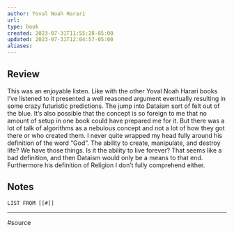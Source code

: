```yaml
---
author: Yoval Noah Harari
url: 
type: book
created: 2023-07-31T11:55:28-05:00
updated: 2023-07-31T12:04:57-05:00
aliases:
---
```

## Review
This was an enjoyable listen. Like with the other Yoval Noah Harari books I’ve listened to it presented a well reasoned argument eventually resulting in some crazy futuristic predictions. The jump into Dataism sort of felt out of the blue. It’s also possible that the concept is so foreign to me that no amount of setup in one book could have prepared me for it. But there was a lot of talk of algorithms as a nebulous concept and not a lot of how they got there or who created them. I never quite wrapped my head fully around his definition of the word “God”. The ability to create, manipulate, and destroy life? We have those things. Is it the ability to live forever? That seems like a bad definition, and then Dataism would only be a means to that end. Furthermore his definition of Religion I don’t fully comprehend either.

## Notes
```dataview
LIST FROM [[#]]
```

---
#source 